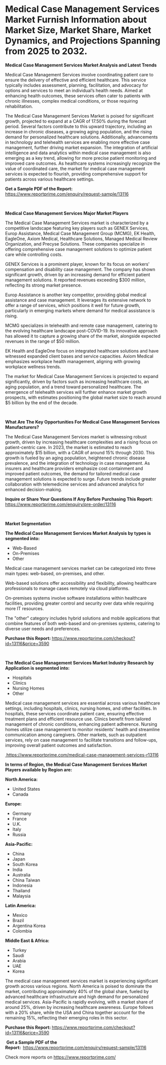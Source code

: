 <p><h1>Medical Case Management Services Market Furnish Information about Market Size, Market Share, Market Dynamics, and Projections Spanning from 2025 to 2032.</h1></p><p><strong>Medical Case Management Services Market Analysis and Latest Trends</strong></p>
<p><p>Medical Case Management Services involve coordinating patient care to ensure the delivery of effective and efficient healthcare. This service typically includes assessment, planning, facilitation, and advocacy for options and services to meet an individual’s health needs. Aimed at enhancing health outcomes, these services often cater to patients with chronic illnesses, complex medical conditions, or those requiring rehabilitation.</p><p>The Medical Case Management Services Market is poised for significant growth, projected to expand at a CAGR of 17.50% during the forecast period. Several factors contribute to this upward trajectory, including an increase in chronic diseases, a growing aging population, and the rising demand for personalized healthcare solutions. Additionally, advancements in technology and telehealth services are enabling more effective case management, further driving market expansion. The integration of artificial intelligence and data analytics within medical case management is also emerging as a key trend, allowing for more precise patient monitoring and improved care outcomes. As healthcare systems increasingly recognize the value of coordinated care, the market for medical case management services is expected to flourish, providing comprehensive support for patients across various healthcare settings.</p></p>
<p><strong>Get a Sample PDF of the Report:&nbsp;</strong> <a href="https://www.reportprime.com/enquiry/request-sample/13116?utm_campaign=3193&utm_medium=2&utm_source=Github&utm_content=ia&utm_term=19032025&utm_id=medical-case-management-services">https://www.reportprime.com/enquiry/request-sample/13116</a></p>
<p>&nbsp;</p>
<p><strong>Medical Case Management Services Major Market Players</strong></p>
<p><p>The Medical Case Management Services market is characterized by a competitive landscape featuring key players such as GENEX Services, Europ Assistance, Medical Case Management Group (MCMG), EK Health, EagleOne, Axiom Medical, Healthcare Solutions, Managed Medical Review Organization, and Precyse Solutions. These companies specialize in offering comprehensive case management solutions to optimize patient care while controlling costs.</p><p>GENEX Services is a prominent player, known for its focus on workers' compensation and disability case management. The company has shown significant growth, driven by an increasing demand for efficient patient management solutions. It reported revenues exceeding $300 million, reflecting its strong market presence. </p><p>Europ Assistance is another key competitor, providing global medical assistance and case management. It leverages its extensive network to offer a range of services, which positions it well for future growth, particularly in emerging markets where demand for medical assistance is rising.</p><p>MCMG specializes in telehealth and remote case management, catering to the evolving healthcare landscape post-COVID-19. Its innovative approach has allowed it to capture a growing share of the market, alongside expected revenues in the range of $50 million.</p><p>EK Health and EagleOne focus on integrated healthcare solutions and have witnessed expanded client bases and service capacities. Axiom Medical emphasizes workplace health management, aligning with growing workplace wellness trends.</p><p>The market for Medical Case Management Services is projected to expand significantly, driven by factors such as increasing healthcare costs, an aging population, and a trend toward personalized healthcare. The emergence of telehealth services will further enhance market growth prospects, with estimates positioning the global market size to reach around $5 billion by the end of the decade.</p></p>
<p>&nbsp;</p>
<p><strong>What Are The Key Opportunities For Medical Case Management Services Manufacturers?</strong></p>
<p><p>The Medical Case Management Services market is witnessing robust growth, driven by increasing healthcare complexities and a rising focus on patient-centric care. In 2023, the market is estimated to reach approximately $15 billion, with a CAGR of around 15% through 2030. This growth is fueled by an aging population, heightened chronic disease prevalence, and the integration of technology in case management. As insurers and healthcare providers emphasize cost containment and improved patient outcomes, the demand for tailored medical case management solutions is expected to surge. Future trends include greater collaboration with telemedicine services and advanced analytics for enhanced decision-making.</p></p>
<p><strong>Inquire or Share Your Questions If Any Before Purchasing This Report:</strong> <a href="https://www.reportprime.com/enquiry/pre-order/13116?utm_campaign=3193&utm_medium=2&utm_source=Github&utm_content=ia&utm_term=19032025&utm_id=medical-case-management-services">https://www.reportprime.com/enquiry/pre-order/13116</a></p>
<p>&nbsp;</p>
<p><strong>Market Segmentation</strong></p>
<p><strong>The Medical Case Management Services Market Analysis by types is segmented into:</strong></p>
<p><ul><li>Web-Based</li><li>On-Premises</li><li>Other</li></ul></p>
<p><p>Medical case management services market can be categorized into three main types: web-based, on-premises, and other. </p><p>Web-based solutions offer accessibility and flexibility, allowing healthcare professionals to manage cases remotely via cloud platforms. </p><p>On-premises systems involve software installations within healthcare facilities, providing greater control and security over data while requiring more IT resources.</p><p>The "other" category includes hybrid solutions and mobile applications that combine features of both web-based and on-premises systems, catering to diverse user needs and preferences.</p></p>
<p><strong>Purchase this Report:&nbsp;</strong><a href="https://www.reportprime.com/checkout?id=13116&price=3590&utm_campaign=3193&utm_medium=2&utm_source=Github&utm_content=ia&utm_term=19032025&utm_id=medical-case-management-services">https://www.reportprime.com/checkout?id=13116&price=3590</a></p>
<p>&nbsp;</p>
<p><strong>The Medical Case Management Services Market Industry Research by Application is segmented into:</strong></p>
<p><ul><li>Hospitals</li><li>Clinics</li><li>Nursing Homes</li><li>Other</li></ul></p>
<p><p>Medical case management services are essential across various healthcare settings, including hospitals, clinics, nursing homes, and other facilities. In hospitals, these services coordinate patient care, ensuring effective treatment plans and efficient resource use. Clinics benefit from tailored management of chronic conditions, enhancing patient adherence. Nursing homes utilize case management to monitor residents' health and streamline communication among caregivers. Other markets, such as outpatient services, rely on case management to facilitate transitions and follow-ups, improving overall patient outcomes and satisfaction.</p></p>
<p><a href="https://www.reportprime.com/medical-case-management-services-r13116?utm_campaign=3193&utm_medium=2&utm_source=Github&utm_content=ia&utm_term=19032025&utm_id=medical-case-management-services">&nbsp;https://www.reportprime.com/medical-case-management-services-r13116</a></p>
<p><strong>In terms of Region, the Medical Case Management Services Market Players available by Region are:</strong></p>
<p>
    <p> <strong> North America: </strong>
        <ul>
            <li>United States</li>
            <li>Canada</li>
        </ul>
        </p> 
    <p> <strong> Europe: </strong>
        <ul>
            <li>Germany</li>
            <li>France</li>
            <li>U.K.</li>
            <li>Italy</li>
            <li>Russia</li>
        </ul>
        </p> 
    <p> <strong> Asia-Pacific: </strong>
        <ul>
            <li>China</li>
            <li>Japan</li>
            <li>South Korea</li>
            <li>India</li>
            <li>Australia</li>
            <li>China Taiwan</li>
            <li>Indonesia</li>
            <li>Thailand</li>
            <li>Malaysia</li>
        </ul>
        </p> 
    <p> <strong> Latin America: </strong>
        <ul>
            <li>Mexico</li>
            <li>Brazil</li>
            <li>Argentina Korea</li>
            <li>Colombia</li>
        </ul>
        </p> 
    <p> <strong> Middle East & Africa: </strong>
        <ul>
            <li>Turkey</li>
            <li>Saudi</li>
            <li>Arabia</li>
            <li>UAE</li>
            <li>Korea</li>
        </ul>
    </p>
    </p>
<p><p>The medical case management services market is experiencing significant growth across various regions. North America is poised to dominate the market, contributing approximately 40% of the global share, fueled by advanced healthcare infrastructure and high demand for personalized medical services. Asia-Pacific is rapidly evolving, with a market share of around 25%, driven by increasing healthcare awareness. Europe follows with a 20% share, while the USA and China together account for the remaining 15%, reflecting their emerging roles in this sector.</p></p>
<p><strong>Purchase this Report: </strong><a href="https://www.reportprime.com/checkout?id=13116&price=3590&utm_campaign=3193&utm_medium=2&utm_source=Github&utm_content=ia&utm_term=19032025&utm_id=medical-case-management-services">https://www.reportprime.com/checkout?id=13116&price=3590</a></p>
<p>&nbsp;<strong>Get a Sample PDF of the Report:&nbsp;&nbsp;</strong><a href="https://www.reportprime.com/enquiry/request-sample/13116?utm_campaign=3193&utm_medium=2&utm_source=Github&utm_content=ia&utm_term=19032025&utm_id=medical-case-management-services">https://www.reportprime.com/enquiry/request-sample/13116</a></p>
<p><strong></strong></p>
<p>Check more reports on <a href="https://www.reportprime.com/?utm_campaign=3193&utm_medium=2&utm_source=Github&utm_content=ia&utm_term=19032025&utm_id=medical-case-management-services">https://www.reportprime.com/</a></p>